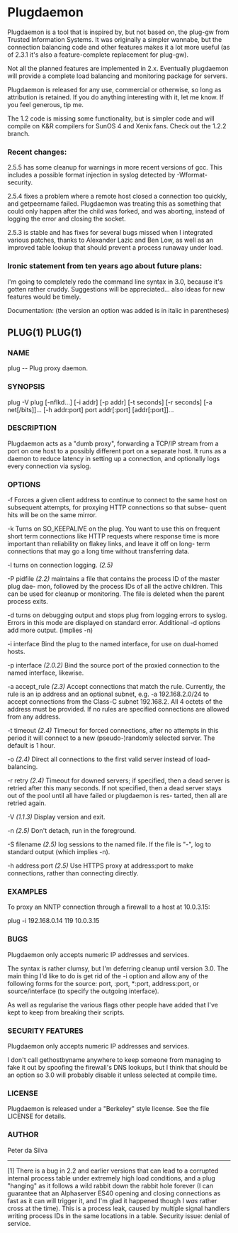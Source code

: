 # Plugdaemon

Plugdaemon is a tool that is inspired by, but not based on, the plug-gw from Trusted Information Systems. It was originally a simpler wannabe, but the connection balancing code and other features makes it a lot more useful (as of 2.3.1 it's also a feature-complete replacement for plug-gw).

Not all the planned features are implemented in 2.x. Eventually plugdaemon will provide a complete load balancing and monitoring package for servers.

Plugdaemon is released for any use, commercial or otherwise, so long as attribution is retained. If you do anything interesting with it, let me know. If you feel generous, tip me.

The 1.2 code is missing some functionality, but is simpler code and will compile on K&R compilers for SunOS 4 and Xenix fans. Check out the 1.2.2 branch.

### Recent changes:

2.5.5 has some cleanup for warnings in more recent versions of gcc. This includes a possible format injection in syslog detected by -Wformat-security.

2.5.4 fixes a problem where a remote host closed a connection too quickly, and getpeername failed. Plugdaemon was treating this as something that could only happen after the child was forked, and was aborting, instead of logging the error and closing the socket.

2.5.3 is stable and has fixes for several bugs missed when I integrated various patches, thanks to Alexander Lazic and Ben Low, as well as an improved table lookup that should prevent a process runaway under load.

### Ironic statement from ten years ago about future plans:

I'm going to completely redo the command line syntax in 3.0, because it's gotten rather cruddy. Suggestions will be appreciated... also ideas for new features would be timely.

Documentation: (the version an option was added is in italic in parentheses)

## PLUG(1)                                                               PLUG(1)

### NAME
  plug -- Plug proxy daemon.

### SYNOPSIS
  plug -V
  plug [-nflkd...] [-i addr] [-p addr] [-t seconds] [-r seconds] [-a net[/bits]]... [-h addr:port]
     port addr[:port] [addr[:port]]...

### DESCRIPTION
  Plugdaemon acts as a "dumb proxy", forwarding a TCP/IP stream from a port
  on one host to a possibly different port on a separate host. It runs as a
  daemon to reduce latency in setting up a connection, and optionally logs
  every connection via syslog.

### OPTIONS

  -f   Forces a given client address to continue to connect to the same host
       on subsequent attempts, for proxying HTTP connections so that subse-
       quent hits will be on the same mirror.

  -k   Turns on SO_KEEPALIVE on the plug. You want to use this on frequent
       short term connections like HTTP requests where response time is more
       important than reliability on flakey links, and leave it off on long-
       term connections that may go a long time without transferring data.

  -l   turns on connection logging. _(2.5)_

  -P pidfile _(2.2)_
       maintains a file that contains the process ID of the master plug dae-
       mon, followed by the process IDs of all the active children. This can
       be used for cleanup or monitoring. The file is deleted when the parent
       process exits.

  -d   turns on debugging output and stops plug from logging errors
       to syslog. Errors in this mode are displayed on standard error.
       Additional -d options add more output. (implies -n)

  -i interface
       Bind the plug to the named interface, for use on dual-homed hosts.

  -p interface _(2.0.2)_
       Bind the source port of the proxied connection to the named interface,
       likewise.

  -a accept_rule _(2.3)_
       Accept connections that match the rule.  Currently, the  rule
       is an ip address and an optional subnet, e.g. -a 192.168.2.0/24
       to accept connections  from the  Class-C  subnet 192.168.2. All
       4 octets of the address must be provided. If no rules are specified
       connections are allowed from any address.

  -t timeout _(2.4)_
       Timeout for forced connections, after no attempts in this period it
       will connect to a new (pseudo-)randomly selected server. The default
       is 1 hour.

  -o _(2.4)_
       Direct all connections to the first valid server instead of load-
       balancing.

  -r retry _(2.4)_
       Timeout for downed servers; if specified, then a dead server is
       retried after this many seconds.  If not specified, then a dead server
       stays out of the pool until all have failed or plugdaemon is res-
       tarted, then all are retried again.

   -V _(1.1.3)_
       Display version and exit.

   -n _(2.5)_
      Don't detach, run in the foreground.

   -S filename _(2.5)_
       log sessions to the named file. If the file is "-", log to standard
       output (which implies -n).

   -h address:port _(2.5)_
       Use HTTPS proxy at address:port to make connections, rather than
       connecting directly.


### EXAMPLES

  To proxy an NNTP connection through a firewall to a host at 10.0.3.15:

  plug -i 192.168.0.14 119 10.0.3.15

### BUGS

  Plugdaemon only accepts numeric IP addresses and services.

  The syntax is rather clumsy, but I'm deferring cleanup until version
  3.0. The main thing I'd like to do is get rid of the -i option and
  allow any of the following forms for the source: port, :port,
  *:port, address:port, or source/interface (to specify
  the outgoing interface).

   As well as regularise the various flags other people have added that
   I've kept to keep from breaking their scripts.

### SECURITY FEATURES

  Plugdaemon only accepts numeric IP addresses and services.

  I don't call gethostbyname anywhere to keep someone from managing
  to fake it out by spoofing the firewall's DNS lookups, but I think
  that should be an option so 3.0 will probably disable it unless
  selected at compile time.

### LICENSE

  Plugdaemon is released under a "Berkeley" style license. See the file
  LICENSE for details.

### AUTHOR

  Peter da Silva <resuna at gmail.com>

----------

[1] There is a bug in 2.2 and earlier versions that can lead to a corrupted internal process table under extremely high load conditions, and a plug "hanging" as it follows a wild rabbit down the rabbit hole forever (I can guarantee that an Alphaserver ES40 opening and closing connections as fast as it can will trigger it, and I'm glad it happened though I *was* rather cross at the time). This is a process leak, caused by multiple signal handlers writing process IDs in the same locations in a table. Security issue: denial of service.

